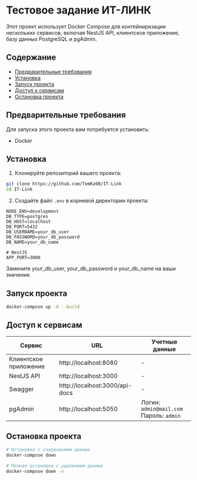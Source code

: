 # Тестовое задание ИТ-ЛИНК

Этот проект использует Docker Compose для контейниризации нескольких сервисов, включая NestJS API, клиентское приложение, базу данных PostgreSQL и pgAdmin.

## Содержание
- [Предварительные требования](#предварительные-требования)
- [Установка](#установка)
- [Запуск проекта](#запуск-проекта)
- [Доступ к сервисам](#доступ-к-сервисам)
- [Остановка проекта](#остановка-проекта)

## Предварительные требования
Для запуска этого проекта вам потребуется установить:
- Docker

## Установка
1. Клонируйте репозиторий вашего проекта:
```bash
git clone https://github.com/TemKa90/IT-Link
cd IT-Link
```
2. Создайте файл `.env` в корневой директории проекта:
```env
NODE_ENV=development
DB_TYPE=postgres
DB_HOST=localhost
DB_PORT=5432
DB_USERNAME=your_db_user
DB_PASSWORD=your_db_password
DB_NAME=your_db_name

# NestJS
APP_PORT=3000

```
Замените your_db_user, your_db_password и your_db_name на ваши значения.

## Запуск проекта
```bash
docker-compose up -d --build
```

## Доступ к сервисам

| Сервис                | URL                      | Учетные данные                             |
|-----------------------|--------------------------|--------------------------------------------|
| Клиентское приложение | http://localhost:8080    | -                                          |
| NestJS API            | http://localhost:3000    | -                                          |
| Swagger               | http://localhost:3000/api-docs | -                                          |
| pgAdmin               | http://localhost:5050    | Логин: `admin@mail.com`<br>Пароль: `admin` |

## Остановка проекта

```bash
# Остановка с сохранением данных
docker-compose down

# Полная остановка с удалением данных
docker-compose down -v
```